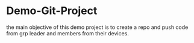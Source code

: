 # Demo-Git-Project

the main objective of this demo project is to create a repo and push code from grp leader and members from their devices.
